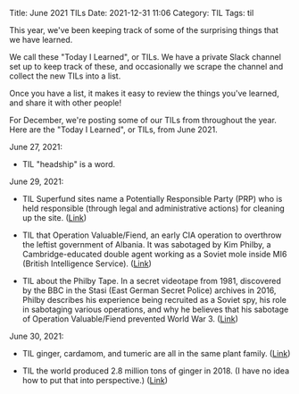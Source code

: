 Title: June 2021 TILs
Date: 2021-12-31 11:06
Category: TIL
Tags: til

This year, we've been keeping track of some of the surprising things that we have learned.

We call these "Today I Learned", or TILs. We have a private Slack channel set up to keep track
of these, and occasionally we scrape the channel and collect the new TILs into a list.

Once you have a list, it makes it easy to review the things you've learned, and share it with
other people!

For December, we're posting some of our TILs from throughout the year.
Here are the "Today I Learned", or TILs, from June 2021.



June 27, 2021:

* TIL "headship" is a word.

June 29, 2021:

* TIL Superfund sites name a Potentially Responsible Party (PRP) who is held responsible (through legal and administrative actions) for cleaning up the site.
  ([Link](https://www.epa.gov/superfund/superfund-glossary#p))

* TIL that Operation Valuable/Fiend, an early CIA operation to overthrow the leftist government of
  Albania. It was sabotaged by Kim Philby, a Cambridge-educated double agent working as a Soviet mole inside MI6
  (British Intelligence Service). ([Link](https://en.wikipedia.org/wiki/Operation_Valuable#Valuable_Project/Fiend))

* TIL about the Philby Tape. In a secret videotape from 1981, discovered by the BBC in the Stasi
  (East German Secret Police) archives in 2016, Philby describes his experience being recruited as a Soviet spy,
  his role in sabotaging various operations, and why he believes that his sabotage of Operation Valuable/Fiend
  prevented World War 3. ([Link](https://www.bbc.co.uk/sounds/play/b076v1zq))

June 30, 2021:

* TIL ginger, cardamom, and tumeric are all in the same plant family.
  ([Link](https://en.wikipedia.org/wiki/Ginger))

* TIL the world produced 2.8 million tons of ginger in 2018. (I have no idea how to put that into
  perspective.) ([Link](https://en.wikipedia.org/wiki/Ginger))
